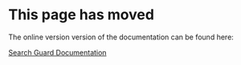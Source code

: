 # This page has moved

The online version version of the documentation can be found here:

[Search Guard Documentation](http://docs.search-guard.com/latest/roles-permissions)